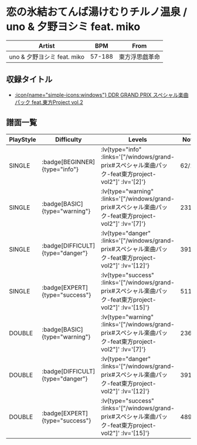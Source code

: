 # 恋の氷結おてんば湯けむりチルノ温泉 / uno & 夕野ヨシミ feat. miko

|Artist|BPM|From|
|------|---|----|
|uno & 夕野ヨシミ feat. miko|57-188|東方浮思戯革命|

## 収録タイトル

- [ :icon{name="simple-icons:windows"} DDR GRAND PRIX スペシャル楽曲パック feat.東方Project vol.2](/windows/grand-prix#スペシャル楽曲パック-feat東方project-vol2)

## 譜面一覧

|PlayStyle|Difficulty|Levels|Notes|Movie|
|---------|----------|------|-----|-----|
|SINGLE| :badge[BEGINNER]{type="info"} | :lv{type="info" :links='["/windows/grand-prix#スペシャル楽曲パック-feat東方project-vol2"]' :lv='[2]'} |62/2||
|SINGLE| :badge[BASIC]{type="warning"} | :lv{type="warning" :links='["/windows/grand-prix#スペシャル楽曲パック-feat東方project-vol2"]' :lv='[7]'} |231/14||
|SINGLE| :badge[DIFFICULT]{type="danger"} | :lv{type="danger" :links='["/windows/grand-prix#スペシャル楽曲パック-feat東方project-vol2"]' :lv='[12]'} |391/11||
|SINGLE| :badge[EXPERT]{type="success"} | :lv{type="success" :links='["/windows/grand-prix#スペシャル楽曲パック-feat東方project-vol2"]' :lv='[15]'} |511/34||
|DOUBLE| :badge[BASIC]{type="warning"} | :lv{type="warning" :links='["/windows/grand-prix#スペシャル楽曲パック-feat東方project-vol2"]' :lv='[7]'} |236/13||
|DOUBLE| :badge[DIFFICULT]{type="danger"} | :lv{type="danger" :links='["/windows/grand-prix#スペシャル楽曲パック-feat東方project-vol2"]' :lv='[12]'} |391/9||
|DOUBLE| :badge[EXPERT]{type="success"} | :lv{type="success" :links='["/windows/grand-prix#スペシャル楽曲パック-feat東方project-vol2"]' :lv='[15]'} |489/19||
